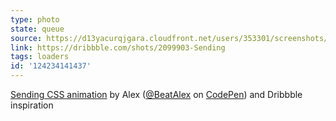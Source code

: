 ```yaml
---
type: photo
state: queue
source: https://d13yacurqjgara.cloudfront.net/users/353301/screenshots/2099903/sending.gif
link: https://dribbble.com/shots/2099903-Sending
tags: loaders
id: '124234141437'
---
```

<p data-height="332" data-theme-id="51" data-slug-hash="aOwvay" data-default-tab="result" data-user="BeatAlex" class='codepen'><a href='http://codepen.io/BeatAlex/pen/aOwvay/'>Sending CSS animation</a> by Alex (<a href='http://codepen.io/BeatAlex'>@BeatAlex</a> on <a href='http://codepen.io'>CodePen</a>) and Dribbble inspiration</p>
